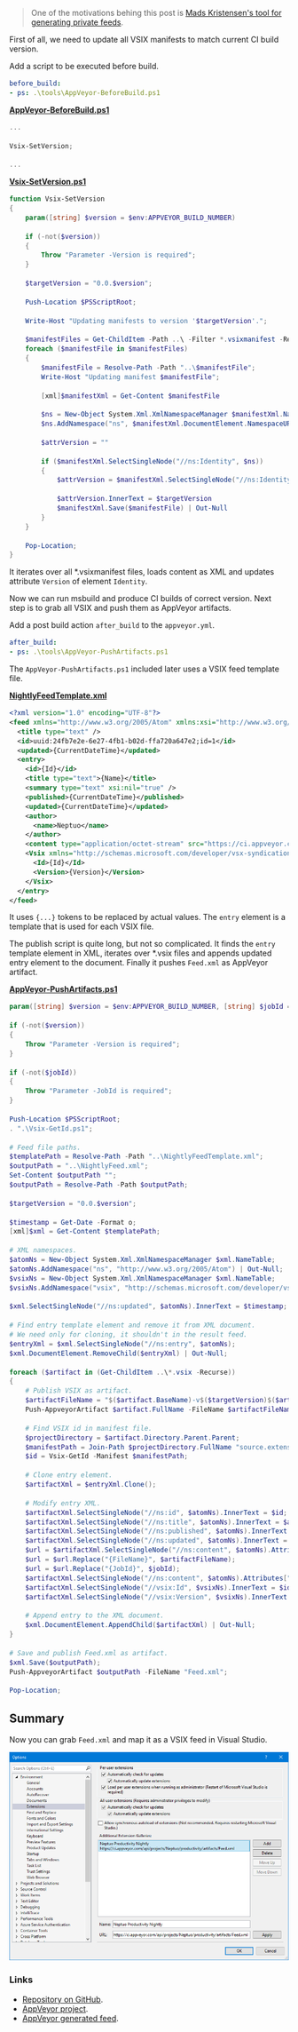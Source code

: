 > One of the motivations behing this post is [Mads Kristensen's tool for generating private feeds](https://devblogs.microsoft.com/visualstudio/create-a-private-gallery-for-self-hosted-visual-studio-extensions/).

First of all, we need to update all VSIX manifests to match current CI build version.

Add a script to be executed before build.

```yml
before_build:
- ps: .\tools\AppVeyor-BeforeBuild.ps1
```

**[AppVeyor-BeforeBuild.ps1](https://github.com/neptuo/Productivity/blob/master/tools/AppVeyor-BeforeBuild.ps1)**
```powershell
...

Vsix-SetVersion;

...
```

**[Vsix-SetVersion.ps1](https://github.com/neptuo/Productivity/blob/master/tools/Vsix-SetVersion.ps1)**

```powershell
function Vsix-SetVersion 
{
    param([string] $version = $env:APPVEYOR_BUILD_NUMBER)

    if (-not($version)) 
    { 
        Throw "Parameter -Version is required";
    }

    $targetVersion = "0.0.$version";

    Push-Location $PSScriptRoot;

    Write-Host "Updating manifests to version '$targetVersion'.";

    $manifestFiles = Get-ChildItem -Path ..\ -Filter *.vsixmanifest -Recurse -File -Name;
    foreach ($manifestFile in $manifestFiles) 
    {
        $manifestFile = Resolve-Path -Path "..\$manifestFile";
        Write-Host "Updating manifest $manifestFile";

        [xml]$manifestXml = Get-Content $manifestFile

        $ns = New-Object System.Xml.XmlNamespaceManager $manifestXml.NameTable
        $ns.AddNamespace("ns", $manifestXml.DocumentElement.NamespaceURI) | Out-Null

        $attrVersion = ""

        if ($manifestXml.SelectSingleNode("//ns:Identity", $ns))
        {
            $attrVersion = $manifestXml.SelectSingleNode("//ns:Identity", $ns).Attributes["Version"]
            
            $attrVersion.InnerText = $targetVersion
            $manifestXml.Save($manifestFile) | Out-Null
        }
    }

    Pop-Location;
}
```

It iterates over all *.vsixmanifest files, loads content as XML and updates attribute `Version` of element `Identity`.

Now we can run msbuild and produce CI builds of correct version. Next step is to grab all VSIX and push them as AppVeyor artifacts.

Add a post build action `after_build` to the `appveyor.yml`.

```yml
after_build:
- ps: .\tools\AppVeyor-PushArtifacts.ps1
```

The `AppVeyor-PushArtifacts.ps1` included later uses a VSIX feed template file.

**[NightlyFeedTemplate.xml](https://github.com/neptuo/Productivity/blob/master/NightlyFeedTemplate.xml)**

```xml
<?xml version="1.0" encoding="UTF-8"?>
<feed xmlns="http://www.w3.org/2005/Atom" xmlns:xsi="http://www.w3.org/2001/XMLSchema-instance">
  <title type="text" />
  <id>uuid:24fb7e2e-6e27-4fb1-b02d-ffa720a647e2;id=1</id>
  <updated>{CurrentDateTime}</updated>
  <entry>
    <id>{Id}</id>
    <title type="text">{Name}</title>
    <summary type="text" xsi:nil="true" />
    <published>{CurrentDateTime}</published>
    <updated>{CurrentDateTime}</updated>
    <author>
      <name>Neptuo</name>
    </author>
    <content type="application/octet-stream" src="https://ci.appveyor.com/api/buildjobs/{JobId}/artifacts/{FileName}" />
    <Vsix xmlns="http://schemas.microsoft.com/developer/vsx-syndication-schema/2010" xmlns:xsd="http://www.w3.org/2001/XMLSchema">
      <Id>{Id}</Id>
      <Version>{Version}</Version>
    </Vsix>
  </entry>
</feed>
```

It uses `{...}` tokens to be replaced by actual values. The `entry` element is a template that is used for each VSIX file. 

The publish script is quite long, but not so complicated.
It finds the `entry` template element in XML, iterates over *.vsix files and appends updated entry element to the document. Finally it pushes `Feed.xml` as AppVeyor artifact.

**[AppVeyor-PushArtifacts.ps1](https://github.com/neptuo/Productivity/blob/master/tools/AppVeyor-PushArtifacts.ps1)**

```powershell
param([string] $version = $env:APPVEYOR_BUILD_NUMBER, [string] $jobId = $env:APPVEYOR_JOB_ID)

if (-not($version)) 
{ 
    Throw "Parameter -Version is required";
}

if (-not($jobId)) 
{ 
    Throw "Parameter -JobId is required";
}

Push-Location $PSScriptRoot;
. ".\Vsix-GetId.ps1";

# Feed file paths.
$templatePath = Resolve-Path -Path "..\NightlyFeedTemplate.xml";
$outputPath = "..\NightlyFeed.xml";
Set-Content $outputPath "";
$outputPath = Resolve-Path -Path $outputPath;

$targetVersion = "0.0.$version";

$timestamp = Get-Date -Format o;
[xml]$xml = Get-Content $templatePath;

# XML namespaces.
$atomNs = New-Object System.Xml.XmlNamespaceManager $xml.NameTable;
$atomNs.AddNamespace("ns", "http://www.w3.org/2005/Atom") | Out-Null;
$vsixNs = New-Object System.Xml.XmlNamespaceManager $xml.NameTable;
$vsixNs.AddNamespace("vsix", "http://schemas.microsoft.com/developer/vsx-syndication-schema/2010") | Out-Null;

$xml.SelectSingleNode("//ns:updated", $atomNs).InnerText = $timestamp;

# Find entry template element and remove it from XML document.
# We need only for cloning, it shouldn't in the result feed.
$entryXml = $xml.SelectSingleNode("//ns:entry", $atomNs);
$xml.DocumentElement.RemoveChild($entryXml) | Out-Null;

foreach ($artifact in (Get-ChildItem ..\*.vsix -Recurse)) 
{
    # Publish VSIX as artifact.
    $artifactFileName = "$($artifact.BaseName)-v$($targetVersion)$($artifact.Extension)";
    Push-AppveyorArtifact $artifact.FullName -FileName $artifactFileName;

    # Find VSIX id in manifest file.
    $projectDirectory = $artifact.Directory.Parent.Parent;
    $manifestPath = Join-Path $projectDirectory.FullName "source.extension.vsixmanifest";
    $id = Vsix-GetId -Manifest $manifestPath;

    # Clone entry element.
    $artifactXml = $entryXml.Clone();

    # Modify entry XML.
    $artifactXml.SelectSingleNode("//ns:id", $atomNs).InnerText = $id;
    $artifactXml.SelectSingleNode("//ns:title", $atomNs).InnerText = $artifact.BaseName;
    $artifactXml.SelectSingleNode("//ns:published", $atomNs).InnerText = $timestamp;
    $artifactXml.SelectSingleNode("//ns:updated", $atomNs).InnerText = $timestamp;
    $url = $artifactXml.SelectSingleNode("//ns:content", $atomNs).Attributes["src"].Value;
    $url = $url.Replace("{FileName}", $artifactFileName);
    $url = $url.Replace("{JobId}", $jobId);
    $artifactXml.SelectSingleNode("//ns:content", $atomNs).Attributes["src"].Value = $url;
    $artifactXml.SelectSingleNode("//vsix:Id", $vsixNs).InnerText = $id;
    $artifactXml.SelectSingleNode("//vsix:Version", $vsixNs).InnerText = $targetVersion;

    # Append entry to the XML document.
    $xml.DocumentElement.AppendChild($artifactXml) | Out-Null;
}

# Save and publish Feed.xml as artifact.
$xml.Save($outputPath);
Push-AppveyorArtifact $outputPath -FileName "Feed.xml";

Pop-Location;
```

## Summary

Now you can grab `Feed.xml` and map it as a VSIX feed in Visual Studio.

![Visual Studio extension feed settings](/Content/Images/Blog/appveyor-vsix-feed/vs-feed-settings.png)

### Links
- [Repository on GitHub](https://github.com/neptuo/Productivity).
- [AppVeyor project](https://ci.appveyor.com/project/Neptuo/productivity).
- [AppVeyor generated feed](https://ci.appveyor.com/api/projects/neptuo/Productivity/artifacts/Feed.xml).
